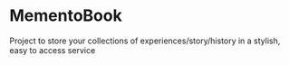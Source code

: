 # MementoBook
Project to store your collections of experiences/story/history in a stylish, easy to access service
